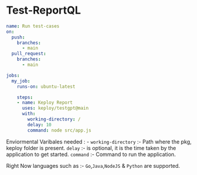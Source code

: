 # Test-ReportQL

```yaml
name: Run test-cases
on:
  push:
    branches:
      - main
  pull_request:
    branches:
      - main

jobs:
  my_job:
    runs-on: ubuntu-latest

    steps:
    - name: Keploy Report
      uses: keploy/testgpt@main
      with:
        working-directory: /
        delay: 10
        command: node src/app.js
```

Enviormental Varibales needed : -
`working-directory` :- Path where the pkg, keploy folder is present.
`delay` :- is optional, it is the time taken by the application to get started.
`command` :- Command to run the application.

Right Now languages such as :- `Go`,`Java`,`NodeJS` & `Python` are supported.